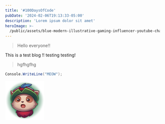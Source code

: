 ```yaml
---
title: '#100DaysOfCode'
pubDate: '2024-02-06T19:13:33-05:00'
description: 'Lorem ipsum dolor sit amet'
heroImage: >-
  /public/assets/blue-modern-illustrative-gaming-influencer-youtube-channel-art-2560-x-1100-px-1-.png
---
```

> Hello everyone!!

This is a test blog !! testing testing!

> hgfhgfhg

```csharp
Console.WriteLine("MEOW");
```

![pic of teemo](/public/assets/lol_teemo_wow10.png)
